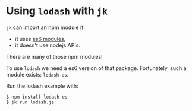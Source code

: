 # Using `lodash` with `jk`

`jk` can import an npm module if:

- it uses [es6 modules](https://hacks.mozilla.org/2015/08/es6-in-depth-modules/),
- it doesn't use nodejs APIs.

There are many of those npm modules!

To use `lodash` we need a es6 version of that package. Fortunately, such a
module exists: `lodash-es`.

Run the lodash example with:

```
$ npm install lodash-es
$ jk run lodash.js
```
